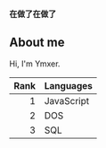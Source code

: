 #### 在做了在做了
## About me

Hi, I'm Ymxer.

| Rank | Languages |
|-----:|-----------|
|     1| JavaScript|
|     2| DOS    |
|     3| SQL       |
